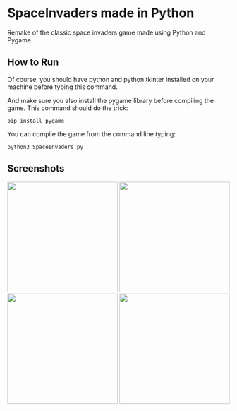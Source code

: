 # SpaceInvaders made in Python
Remake of the classic space invaders game made using Python and Pygame.

## How to Run

Of course, you should have python and python tkinter installed on your machine before typing this command.


And make sure you also install the pygame library before compiling the game.
This command should do the trick: 
```
pip install pygame
```

You can compile the game from the command line typing:
```
python3 SpaceInvaders.py
```


## Screenshots
<div>
  <img src="https://github.com/NoanFelipe/SpaceInvaders-Python/blob/main/Screenshots/Menu.png" width='250' height='250'>
  <img src="https://github.com/NoanFelipe/SpaceInvaders-Python/blob/main/Screenshots/RandomGameplay.png" width="250" height="250">
  <img src="https://github.com/NoanFelipe/SpaceInvaders-Python/blob/main/Screenshots/DeathScreen.png" width="250" height="250">
  <img src="https://github.com/NoanFelipe/SpaceInvaders-Python/blob/main/Screenshots/GameOverScreen.PNG" width="250" height="250">
</div>

